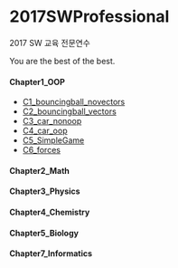 # 2017SWProfessional
2017 SW 교육 전문연수

You are the best of the best.

#### Chapter1_OOP
* [C1_bouncingball_novectors](https://github.com/suakii/2017SWProfessional/tree/master/Chapter1_OOP/C1_bouncingball_novectors)
* [C2_bouncingball_vectors](https://github.com/suakii/2017SWProfessional/tree/master/Chapter1_OOP/C2_bouncingball_vectors)
* [C3_car_nonoop](https://github.com/suakii/2017SWProfessional/tree/master/Chapter1_OOP/C3_car_nonoop)
* [C4_car_oop](https://github.com/suakii/2017SWProfessional/tree/master/Chapter1_OOP/C4_car_oop)
* [C5_SimpleGame](https://github.com/suakii/2017SWProfessional/tree/master/Chapter1_OOP/C5_SimpleGame)
* [C6_forces](https://github.com/suakii/2017SWProfessional/tree/master/Chapter1_OOP/C6_forces)
#### Chapter2_Math



#### Chapter3_Physics
#### Chapter4_Chemistry
#### Chapter5_Biology
#### Chapter7_Informatics
  
